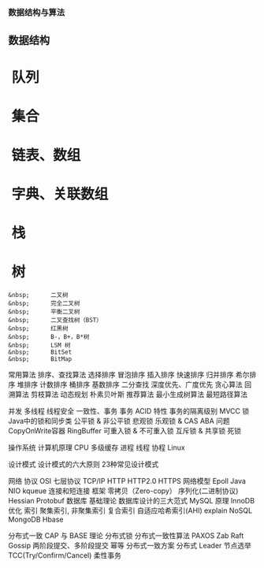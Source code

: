 ### 数据结构与算法

## 数据结构
#	&nbsp;队列
#	&nbsp;集合
#	&nbsp;链表、数组
#	&nbsp;字典、关联数组
#	&nbsp;栈
#	&nbsp;树
	&nbsp;		二叉树
	&nbsp;		完全二叉树
	&nbsp;		平衡二叉树
	&nbsp;		二叉查找树（BST）
	&nbsp;		红黑树
	&nbsp;		B-，B+，B*树
	&nbsp;		LSM 树
	&nbsp;		BitSet
	&nbsp;		BitMap	
常用算法
	排序、查找算法
		选择排序
		冒泡排序
		插入排序
		快速排序
		归并排序
		希尔排序
		堆排序
		计数排序
		桶排序
		基数排序
		二分查找
	深度优先、广度优先
	贪心算法
	回溯算法
	剪枝算法
	动态规划
	朴素贝叶斯
	推荐算法
	最小生成树算法
	最短路径算法
	
并发
	多线程
	线程安全
	一致性、事务
		事务 ACID 特性
		事务的隔离级别
		MVCC
	锁
		Java中的锁和同步类
		公平锁 & 非公平锁
		悲观锁
		乐观锁 & CAS
		ABA 问题
		CopyOnWrite容器
		RingBuffer
		可重入锁 & 不可重入锁
		互斥锁 & 共享锁
		死锁

操作系统
	计算机原理
	CPU
		多级缓存
	进程
	线程
	协程
	Linux
	
设计模式
	设计模式的六大原则
	23种常见设计模式	
	
网络
	协议
		OSI 七层协议
		TCP/IP
		HTTP
		HTTP2.0
		HTTPS
	网络模型
		Epoll
		Java NIO
		kqueue
	连接和短连接
	框架
	零拷贝（Zero-copy）
	序列化(二进制协议)
		Hessian
		Protobuf
数据库
	基础理论
		数据库设计的三大范式
	MySQL
		原理
		InnoDB
		优化
		索引
			聚集索引, 非聚集索引
			复合索引
			自适应哈希索引(AHI)
		explain
	NoSQL
		MongoDB
		Hbase
	
分布式一致
	CAP 与 BASE 理论
	分布式锁
	分布式一致性算法
		PAXOS
		Zab
		Raft
		Gossip
	两阶段提交、多阶段提交
	幂等
	分布式一致方案
	分布式 Leader 节点选举
	TCC(Try/Confirm/Cancel) 柔性事务	
